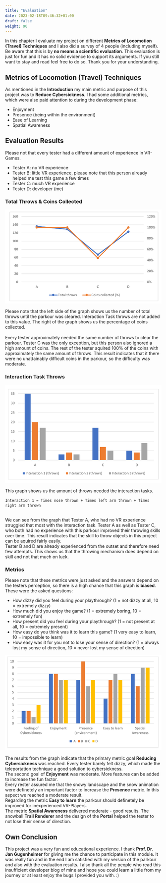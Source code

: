 ```yaml
---
title: "Evaluation"
date: 2023-02-18T09:46:32+01:00
draft: false
weight: 90
---
```


In this chapter I evaluate my project on different **Metrics of Locomotion (Travel) Techniques** and I also did a survey of 4 people (including myself).
Be aware that this is by **no means a scientific evaluation**. This evaluation is just for fun and it has no solid evidence to support its arguments.
If you still want to stay and read feel free to do so. Thank you for your understanding.

## Metrics of Locomotion (Travel) Techniques

As mentioned in the **Introduction** my main metric and purpose of this project was to **Reduce Cybersickness**.
I had some additional metrics, which were also paid attention to during the development phase: <br>

* Enjoyment
* Presence (being within the environment)
* Ease of Learning
* Spatial Awareness

## Evaluation Results

Please not that every tester had a different amount of experience in VR-Games.

* Tester A: no VR experience
* Tester B: little VR experience, please note that this person already helped me test this game a few times
* Tester C: much VR experience
* Tester D: developer (me)

### Total Throws & Coins Collected

![1 graph](https://raw.githubusercontent.com/Lithanel/Lithanel_page/master/images/evaluation/1_graph.png) <br>

Please note that the left side of the graph shows us the number of total throws until the parkour was cleared. 
Interaction Task throws are not added to this value.
The right of the graph shows us the percentage of coins collected. <br><br>
Every tester approximately needed the same number of throws to clear the parkour. 
Tester C was the only exception, but this person also ignored a high amount of coins.
The rest of the tester aquired 100% of the coins with approximately the same amount of throws.
This result indicates that it there were no unattainably difficult coins in the parkour, so the difficulty was moderate.

### Interaction Task Throws

![2 graph](https://raw.githubusercontent.com/Lithanel/Lithanel_page/master/images/evaluation/2_graph.png) <br>

This graph shows us the amount of throws needed the interaction tasks.<br>
```
Interaction 1 = Times nose thrown + Times left arm thrown + Times right arm thrown
```
<br>
We can see from the graph that Tester A, who had no VR experience struggled that most with the interaction task.
Tester A as well as Tester C, who both had no experience with this parkour improved their throwing skills over time.
This result indicates that the skill to throw objects in this project can be aquired fairly easily.<br>
Tester B and D are already experienced from the outset and therefore need few attempts.
This shows us that the throwing mechanism does depend on skill and not that much on luck.

### Metrics

Please note that these metrics were just asked and the answers depend on the testers perception, so there is a high chance that this graph is **biased**.<br>
These were the asked questions:<br>

* How dizzy did you feel during your playthrough? (1 = not dizzy at all, 10 = extremely dizzy)
* How much did you enjoy the game? (1 = extremely boring, 10 = extremely fun)
* How present did you feel during your playthrough? (1 = not present at all, 10 = extremely present)
* How easy do you think was it to learn this game? (1 very easy to learn, 10 = impossible to learn)
* How easy was it for you not to lose your sense of direction? (1 = always lost my sense of direction, 10 = never lost my sense of direction) <br>

![3 graph](https://raw.githubusercontent.com/Lithanel/Lithanel_page/master/images/evaluation/3_graph.png) <br>

The results from the graph indicate that the primary metric goal **Reducing Cybersickness** was reached. 
Every tester barely felt dizzy, which made the teleportation technique a good solution to cybersickness.<br>
The second goal of **Enjoyment** was moderate. More features can be added to increase the fun factor.<br>
Every rester assured me that the snowy landscape and the snow animation were definetely an important factor to increase the **Presence** metric.
In this aspect we reached a moderate result.<br>
Regarding the metric **Easy to learn** the parkour should definetely be improved for inexperienced VR-Players. <br>
The metric **Spatial Awareness** delivered moderate - good results.
The snowball **Trail Renderer** and the design of the **Portal** helped the tester to not lose their sense of direction. <br>

## Own Conclusion

This project was a very fun and educational experience. I thank **Prof. Dr. Jan Gugenheimer** for giving me the chance to participate in this module.
It was really fun and in the end I am satisfied with my version of the parkour and also with the evaluation results. 
I also thank all the people who read this insufficient developer blog of mine and hope you could learn a little from my journey or at least enjoy the bugs I provided you with. :)
